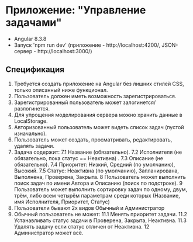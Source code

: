 # Приложение: "Управление задачами"

- Angular 8.3.8
- Запуск 'npm run dev' (приложение - http://localhost:4200/, JSON-сервер - http://localhost:3000/)

## Спецификация

1. Требуется создать приложение на Angular без лишних стилей CSS, только описанный ниже функционал.
2. Пользователь должен иметь возможность зарегистрироваться.
3. Зарегистрированный пользователь может залогинется/разлогинется.
4. Для упрощения моделирования сервера можно хранить данные в LocalStorage.
5. Авторизованный пользователь может видеть список задач (пустой изначально).
6. Пользователь может создать, просматривать, редактировать, удалять задачи.
7. Задача содержит:
7.1 Название (обязательно).
7.2 Исполнителя (не обязательно, пока статус == Неактивна) .
7.3 Описание (не обязательно).
7.4 Приоритет: Низкий, Средний (по умолчанию), Высокий.
7.5 Статус: Неактивна (по умолчанию), Запланирована, Выполнена, Проверена, Закрыта.
8 Пользователь может выполнить поиск задач по имени Автора и Описанию (поиск по подстроке).
9 Пользователь может выполнить сортировку задач по одному, двум, трём, либо всем четырём параметрам среди которых (Название, имя Исполнителя, Приоритет, Статус)
10. Пользователи бывают 2х видов Обычный и Администратор
11. Обычный пользователь не может:
11.1 Менять приоритет задачи.
11.2 Устанавливать статус задачи в Проверена, Закрыта, Неактивна.
11.3 Удалять задачу если статус отличен от Неактивна.
12 Администратор может всё.
